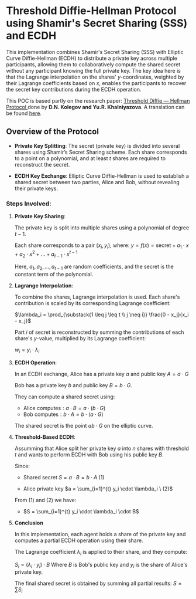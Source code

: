 # Threshold Diffie-Hellman Protocol using Shamir's Secret Sharing (SSS) and ECDH

This implementation combines Shamir's Secret Sharing (SSS) with Elliptic Curve Diffie-Hellman (ECDH) to distribute a private key across multiple participants, allowing them to collaboratively compute the shared secret without any participant knowing the full private key. The key idea here is that the Lagrange interpolation on the shares' $y$-coordinates, weighted by their Lagrange coefficients based on $x$, enables the participants to recover the secret key contributions during the ECDH operation.

This POC is based partly on the research paper: [Threshold Diffie — Hellman Protocol
](https://www.mathnet.ru/php/archive.phtml?wshow=paper&jrnid=pdma&paperid=536&option_lang=eng) done by **D.N. Kolegov and Yu.R. Khalniyazova**. A translation can be found [here](translation.pdf).

## Overview of the Protocol

- **Private Key Splitting**: The secret (private key) is divided into several shares using Shamir’s Secret Sharing scheme. Each share corresponds to a point on a polynomial, and at least $t$ shares are required to reconstruct the secret.
  
- **ECDH Key Exchange**: Elliptic Curve Diffie-Hellman is used to establish a shared secret between two parties, Alice and Bob, without revealing their private keys.

### Steps Involved:

1. **Private Key Sharing**:

   The private key is split into multiple shares using a polynomial of degree $t-1$.
   
   Each share corresponds to a pair $(x_i, y_i)$, where:
   $y = f(x) = \text{{secret}} + a_1 \cdot x + a_2 \cdot x^2 + \dots + a_{t-1} \cdot x^{t-1}$
   
   Here, $a_1, a_2, \dots, a_{t-1}$ are random coefficients, and the secret is the constant term of the polynomial.

2. **Lagrange Interpolation**:
   
   To combine the shares, Lagrange interpolation is used. Each share's contribution is scaled by its corresponding Lagrange coefficient:
   
   $\lambda_i = \prod_{\substack{1 \leq j \leq t \\ j \neq i}} \frac{0 - x_j}{x_i - x_j}$
   
   Part $i$ of secret is reconstructed by summing the contributions of each share's $y$-value, multiplied by its Lagrange coefficient:
   
   $w_i = y_i \cdot \lambda_i$

3. **ECDH Operation**:

    In an ECDH exchange, Alice has a private key $a$ and public key $A = a \cdot G$
  
    Bob has a private key $b$ and public key $B = b \cdot G$.
    
    They can compute a shared secret using:
      - $\text{{Alice computes}}: a \cdot B = a \cdot (b \cdot G)$
      - $\text{{Bob computes}}: b \cdot A = b \cdot (a \cdot G)$
    
    The shared secret is the point $ab \cdot G$ on the elliptic curve.

4. **Threshold-Based ECDH**:

    Assumming that Alice split her private key $a$ into $n$ shares with threshold $t$ and wants to perform ECDH with Bob using his public key $B$.

    Since:

    - Shared secret $S= a \cdot B = b \cdot A \ (1)$

    - Alice private key $a = \sum_{i=1}^{t} y_i \cdot \lambda_i \ (2)$

    From $(1)$ and $(2)$ we have:


    - $S = \sum_{i=1}^{t} y_i \cdot \lambda_i \cdot B$

5. **Conclusion**

    In this implementation, each agent holds a share of the private key and computes a partial ECDH operation using their share.

    The Lagrange coefficient $\lambda_i$ is applied to their share, and they compute:

    $S_i = (\lambda_i \cdot y_i) \cdot B$
    Where $B$ is Bob's public key and $y_i$ is the share of Alice's private key.
    
    The final shared secret is obtained by summing all partial results:
    $S = \sum S_i$